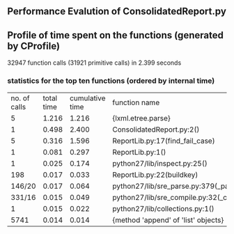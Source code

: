 ## Performance Evalution of ConsolidatedReport.py

## Profile of time spent on the functions (generated by CProfile)
32947 function calls (31921 primitive calls) in 2.399 seconds 

### statistics for the top ten functions (ordered by internal time)
<table>
	<tr>
		<td>no. of calls</td>
		<td>total time</td>
		<td>cumulative time</td>
		<td>function name</td>
	</tr>
	<tr>
		<td>5
		<td>1.216
		<td>1.216
		<td>{lxml.etree.parse}</td>
	</tr>
	<tr>
		<td>1
		<td>0.498
		<td>2.400
		<td>ConsolidatedReport.py:2(<module>)</td>
	</tr>
	<tr>
		<td>5
		<td>0.316
		<td>1.596
		<td>ReportLib.py:17(find_fail_case)</td>
	</tr>
	<tr>
		<td>1
		<td>0.081
		<td>0.297
		<td>ReportLib.py:1(<module>)</td>
	</tr>
	<tr>
		<td>1
		<td>0.025
		<td>0.174
		<td>python27/lib/inspect.py:25(<module>)</td>
	</tr>
	<tr>
		<td>198
		<td>0.017
		<td>0.033
		<td>ReportLib.py:22(buildkey)</td>
	</tr>
	<tr>
		<td>146/20
		<td>0.017
		<td>0.064
		<td>python27/lib/sre_parse.py:379(_parse)</td>
	</tr>
	<tr>
		<td>331/16
		<td>0.015
		<td>0.049
		<td>python27/lib/sre_compile.py:32(_compile)
	</tr>
	<tr>
		<td>1
		<td>0.015
		<td>0.022
		<td>python27/lib/collections.py:1(<module>)</td>
	</tr>
	<tr>
		<td>5741
		<td>0.014
		<td>0.014
		<td>{method 'append' of 'list' objects}
	</tr>

</table>

